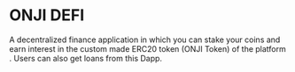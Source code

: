 # ONJI DEFI

A decentralized finance application in which you can stake your coins and earn interest in the custom made ERC20 token (ONJI Token) of the platform .
Users can also get loans from this Dapp.